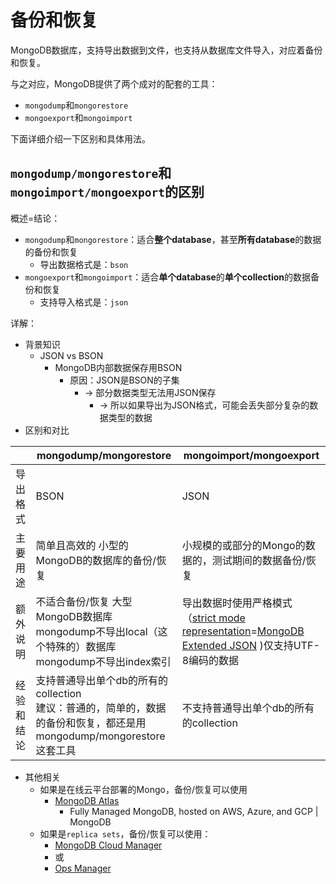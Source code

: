 # 备份和恢复

MongoDB数据库，支持导出数据到文件，也支持从数据库文件导入，对应着备份和恢复。

与之对应，MongoDB提供了两个成对的配套的工具：
* `mongodump`和`mongorestore`
* `mongoexport`和`mongoimport`

下面详细介绍一下区别和具体用法。

## `mongodump/mongorestore`和`mongoimport/mongoexport`的区别

概述=结论：

* `mongodump`和`mongorestore`：适合**整个database**，甚至**所有database**的数据的备份和恢复
  * 导出数据格式是：`bson`
* `mongoexport`和`mongoimport`：适合**单个database**的**单个collection**的数据备份和恢复
  * 支持导入格式是：`json`

详解：

* 背景知识
  * JSON vs BSON
    * MongoDB内部数据保存用BSON
      * 原因：JSON是BSON的子集
        * -> 部分数据类型无法用JSON保存
          * -> 所以如果导出为JSON格式，可能会丢失部分复杂的数据类型的数据
* 区别和对比

|         | mongodump/mongorestore | mongoimport/mongoexport |
| ------- | ----------------------- | ---------------------- |
| 导出格式 | BSON | JSON |
| 主要用途 | 简单且高效的 小型的MongoDB的数据库的备份/恢复 | 小规模的或部分的Mongo的数据的，测试期间的数据备份/恢复|
| 额外说明 | 不适合备份/恢复 大型MongoDB数据库<br/>mongodump不导出local（这个特殊的）数据库<br/>mongodump不导出index索引 | 导出数据时使用严格模式（[strict mode representation](https://docs.mongodb.com/manual/reference/mongodb-extended-json/)=[MongoDB Extended JSON](https://docs.mongodb.com/manual/reference/mongodb-extended-json/) )仅支持UTF-8编码的数据 |
| 经验和结论 | 支持普通导出单个db的所有的collection<br/>建议：普通的，简单的，数据的备份和恢复，都还是用mongodump/mongorestore这套工具 | 不支持普通导出单个db的所有的collection |

* 其他相关
  * 如果是在线云平台部署的Mongo，备份/恢复可以使用
    * [MongoDB Atlas](https://www.mongodb.com/cloud/atlas?jmp=docs&_ga=2.206293584.238159457.1530236193-1039911943.1512195291)
      * Fully Managed MongoDB, hosted on AWS, Azure, and GCP | MongoDB
  * 如果是`replica sets`，备份/恢复可以使用：
    * [MongoDB Cloud Manager](https://docs.mongodb.com/manual/core/backups/#backup-with-mms)
    * 或
    * [Ops Manager](https://docs.mongodb.com/manual/core/backups/#backup-with-mms-onprem)
